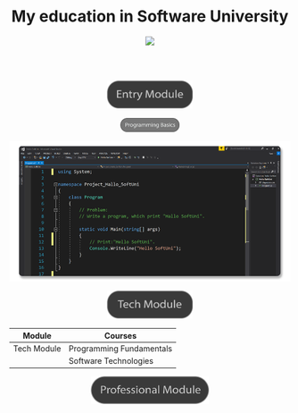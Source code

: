 <h1 align="center">My education in Software University</h1>



<p align= "center" ><a href="https://softuni.bg/"><img src ="http://www.nakov.com/wp-content/uploads/2014/01/Software-University-Logo-blue-horizontal.png"></a></p>
<h2 align="center"></h2>
</br>
<p align="center"><img src="Images/Entry Module.png" wight="200px" height="50px"></p>

<p align="center"><img src="Images/Programming Basics.png" wight="100px" height="25px"></p>

<p align="center"><img src="Images/Programming Basics_Code.png" wight="250px" height="250"></p>

<p align="center"><img src="Images/Tech Module.png" wight="200px" height="50px"></p>

| Module  	      |  Courses	|
|---	|---	      |
|  Tech Module	|  Programming Fundamentals	|
|              |  Software Technologies      |
                
<p align="center"><img src="Images/Professional Module.png" wight="200px" height="50px"></p>

